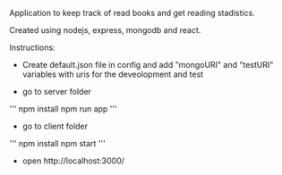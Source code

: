 Application to keep track of read books and get reading stadistics.

Created using nodejs, express, mongodb and react.

Instructions:

- Create default.json file in config and add "mongoURI" and "testURI" variables with uris for the deveolopment and test

- go to server folder

'''
npm install
npm run app
'''

- go to client folder

'''
npm install
npm start
'''

- open http://localhost:3000/
